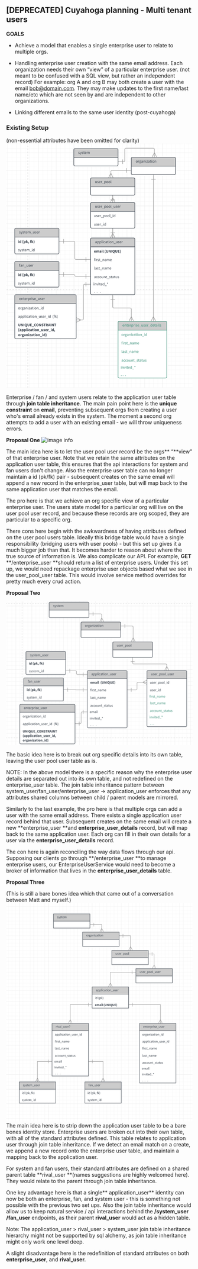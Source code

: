 ## [DEPRECATED] Cuyahoga planning - Multi tenant users

**GOALS**

* Achieve a model that enables a single enterprise user to relate to multiple orgs.

* Handling enterprise user creation with the same email address. Each organization needs their own “view” of a particular enterprise user. (not meant to be confused with a SQL view, but rather an independent record)  For example: org A and org B may both create a user with the email [bob@domain.com](mailto:bob@domain.com). They may make updates to the first name/last name/etc  which are not seen by and are independent to other organizations. 
* Linking different emails to the same user identity (post-cuyahoga)
    

### Existing Setup

(non-essential attributes have been omitted for clarity)
![image info](./images/multi-tenant.png)

Enterprise / fan / and system users relate to the application user table through **join table inheritance**. The main pain point here is the **unique constraint** on **email**, preventing subsequent orgs from creating a user who's email already exists in the system. The moment a second org attempts to add a user with an existing email - we will throw uniqueness errors.  

**Proposal One**
![image info](./images/multi-tenant1.png)

The main idea here is to let the user pool user record be the orgs** “**view” of that enterprise user. Note that we retain the same attributes on the application user table, this ensures that the api interactions for system and fan users don't change. Also the enterprise user table can no longer maintain a id (pk/fk) pair - subsequent creates on the same email will append a new record in the enterprise_user table, but will map back to the same application user that matches the email.


The pro here is that we achieve an org specific view of a particular enterprise user. The users state model for a particular org will live on the user pool user record, and because these records are org scoped, they are particular to a specific org.

There cons here begin with the awkwardness of having attributes defined on the user pool users table. Ideally this bridge table would have a single responsibility (bridging users with user pools) - but this set up gives it a much bigger job than that. It becomes harder to reason about where the true source of information is. We also complicate our API. For example,  **GET** **/enterprise_user **should return a list of enterprise users. Under this set up, we would need repackage enterprise user objects based what we see in the user_pool_user table. This would involve service method overrides for pretty much every crud action.

**Proposal Two**

![image info](./images/multi-tenant2.png)

The basic idea here is to break out org specific details into its own table, leaving the user pool user table as is. 

NOTE: In the above model there is a specific reason why the enterprise user details are separated out into its own table, and not redefined on the enterprise_user table. The join table inheritance pattern between system_user/fan_user/enterprise_user → application_user enforces that any attributes shared columns between child / parent models are mirrored. 

Similarly to the last example, the pro here is that multiple orgs can add a user with the same email address. There exists a single application user record behind that user. Subsequent creates on the same email will create a new **enterprise_user **and **enterprise_user_details** record, but will map back to the same application user. Each org can fill in their own details for a user via the **enterprise_user_details** record.


The con here is again reconciling the way data flows through our api. Supposing our clients go through **/enterprise_user **to manage enterprise users, our EnterpriseUserService would need to become a broker of information that lives in the **enterprise_user_details** table.

**Proposal Three**

(This is still a bare bones idea which that came out of a conversation between Matt and myself.)
![image info](./images/multi-tenant3.png)
The main idea here is to strip down the application user table to be a bare bones identity store. Enterprise users are broken out into their own table, with all of the standard attributes defined. This table relates to application user through join table inheritance. If we detect an email match on a create, we append a new record onto the enterprise user table, and maintain a mapping back to the application user. 

For system and fan users, their standard attributes are defined on a shared parent table **rival_user **(names suggestions are highly welcomed here). They would relate to the parent through join table inheritance.

One key advantage here is that a single** application_user** identity can now be both an enterprise, fan, and system user - this is something not possible with the previous two set ups. Also the join table inheritance would allow us to keep natural service / api interactions behind the **/system_user** **/fan_user** endpoints, as their parent **rival_user** would act as a hidden table.

Note: The application_user > rival_user > system_user join table inheritance hierarchy might not be supported by sql alchemy, as join table inheritance might only work one level deep.

A slight disadvantage here is the redefinition of standard attributes on both **enterprise_user**, and **rival_user.**
